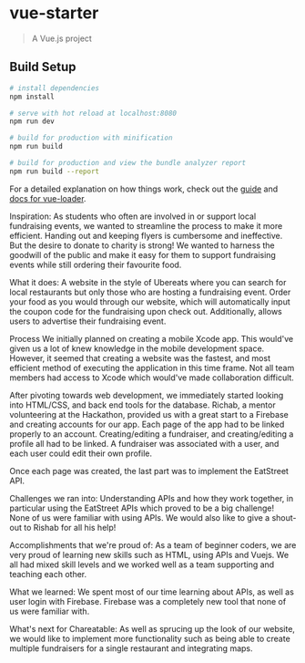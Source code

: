 # vue-starter

> A Vue.js project

## Build Setup

``` bash
# install dependencies
npm install

# serve with hot reload at localhost:8080
npm run dev

# build for production with minification
npm run build

# build for production and view the bundle analyzer report
npm run build --report
```

For a detailed explanation on how things work, check out the [guide](http://vuejs-templates.github.io/webpack/) and [docs for vue-loader](http://vuejs.github.io/vue-loader).

Inspiration:
As students who often are involved in or support local fundraising events, we wanted to streamline the process to make it more efficient. Handing out and keeping flyers is cumbersome and ineffective. But the desire to donate to charity is strong! We wanted to harness the goodwill of the public and make it easy for them to support fundraising events while still ordering their favourite food.

What it does:
A website in the style of Ubereats where you can search for local restaurants but only those who are hosting a fundraising event. Order your food as you would through our website, which will automatically input the coupon code for the fundraising upon check out. Additionally, allows users to advertise their fundraising event.

Process
We initially planned on creating a mobile Xcode app. This would've given us a lot of knew knowledge in the mobile development space. However, it seemed that creating a website was the fastest, and most efficient method of executing the application in this time frame. Not all team members had access to Xcode which would've made collaboration difficult.

After pivoting towards web development, we immediately started looking into HTML/CSS, and back end tools for the database. Richab, a mentor volunteering at the Hackathon, provided us with a great start to a Firebase and creating accounts for our app. Each page of the app had to be linked properly to an account. Creating/editing a fundraiser, and creating/editing a profile all had to be linked. A fundraiser was associated with a user, and each user could edit their own profile.

Once each page was created, the last part was to implement the EatStreet API.

Challenges we ran into:
Understanding APIs and how they work together, in particular using the EatStreet APIs which proved to be a big challenge! None of us were familiar with using APIs. We would also like to give a shout-out to Rishab for all his help!

Accomplishments that we're proud of:
As a team of beginner coders, we are very proud of learning new skills such as HTML, using APIs and Vuejs. We all had mixed skill levels and we worked well as a team supporting and teaching each other.

What we learned:
We spent most of our time learning about APIs, as well as user login with Firebase. Firebase was a completely new tool that none of us were familiar with.

What's next for Chareatable:
As well as sprucing up the look of our website, we would like to implement more functionality such as being able to create multiple fundraisers for a single restaurant and integrating maps.
